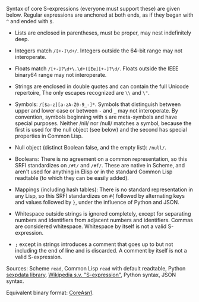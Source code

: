 Syntax of core S-expressions (everyone must support these) are given below.
Regular expressions are anchored at both ends, as if they began with `^` and ended with `$`.

  * Lists are enclosed in parentheses, must be proper, may nest indefinitely deep.
  
  * Integers match `/[+-]\d+/`.  Integers outside the 64-bit range may not interoperate.
  
  * Floats match `/[+-]?\d+\.\d+([Ee][+-]?\d/`.  Floats outside the IEEE binary64 range may not interoperate.
  
  * Strings are enclosed in double quotes and can contain the full Unicode repertoire, 
    The only escapes recognized are `\\` and `\"`.
    
  * Symbols: `/[$a-z][a-zA-Z0-9_-]*`.
    Symbols that distinguish between upper and lower case or between `-` and `_` may not interoperate.
    By convention, symbols beginning with `$` are meta-symbols and have special purposes.
    Neither /nil/ nor /null/ matches a symbol, because the first is used for the null object (see below)
    and the second has special properties in Common Lisp.
    
  * Null object (distinct Boolean false, and the empty list):  `/null/`.
    
  * Booleans: There is no agreement on a common representation,
    so this SRFI standardizes on `/#t/` and `/#f/`.
    These are native in Scheme, and aren't used for anything
    in Elisp or in the standard Common Lisp readtable
    (to which they can be easily added).

  * Mappings (including hash tables):
    There is no standard representation in any Lisp,
    so this SRFI standardizes on `#{` followed by
    alternating keys and values followed by `}`,
    under the influence of Python and JSON.
  
  * Whitespace outside strings is ignored completely,
    except for separating numbers and identifiers
    from adjacent numbers and identifiers.
    Commas are considered whitespace.
    Whitespace by itself is not a valid S-expression.
  
  * `;` except in strings introduces a comment
    that goes up to but not including the end of line and is discarded.
    A comment by itself is not a valid S-expression.
    
Sources: Scheme `read`, Common Lisp `read` with default readtable,
Python [sexpdata library](https://sexpdata.readthedocs.io/en/latest/),
[Wikipedia s.v. "S-expression"](https://en.wikipedia.org/wiki/S-expression),
Python syntax, JSON syntax.

Equivalent binary format: [CoreAsn1](CoreAsn1.md).